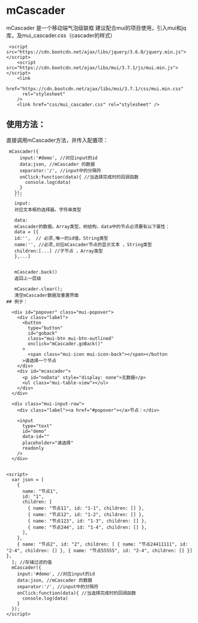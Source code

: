 # mCascader

mCascader 是一个移动端气泡级联框
建议配合mui的项目使用，引入mui和jq库，及mui_cascader.css（cascader的样式）
```
 <script src="https://cdn.bootcdn.net/ajax/libs/jquery/3.6.0/jquery.min.js"></script>
    <script src="https://cdn.bootcdn.net/ajax/libs/mui/3.7.1/js/mui.min.js"></script>
    <link
      href="https://cdn.bootcdn.net/ajax/libs/mui/3.7.1/css/mui.min.css"
      rel="stylesheet"
    />
    <link href="css/mui_cascader.css" rel="stylesheet" />
```
## 使用方法：
直接调用mCascader方法，并传入配置项：

   ```
    mCascader({
        input:'#demo', //对应input的id
        data:json, //mCascader 的数据
        separator:'/', //input中的分隔符
        onClick:function(data){ //当选择完成时的回调函数
          console.log(data)
        }
      });
      ```
      input:
      对应文本框的选择器。字符串类型
      
      data:
      mCascader的数据。Array类型，树结构，data中的节点必须要有以下属性：
      data = [{
      id:'',  // 必须,唯一的id值，String类型
      name:'', //必须,对应mCascader节点的显示文本 ，String类型
      children:[...] //子节点 ，Array类型
      },...]
      
      
      mCascader.back()
      返回上一层级
      
      mCascader.clear();
      清空mCascader数据及重置界面
## 例子：
```
      <div id="popover" class="mui-popover">
        <div class="label">
          <button
            type="button"
            id="goback"
            class="mui-btn mui-btn-outlined"
            onclick="mCascader.goBack()"
          >
            <span class="mui-icon mui-icon-back"></span></button
          >请选择一个节点
        </div>
        <div id="mcascader">
          <p id="noData" style="display: none">无数据</p>
          <ul class="mui-table-view"></ul>
        </div>
      </div>

      <div class="mui-input-row">
        <div class="label"><a href="#popover"></a>节点：</div>

        <input
          type="text"
          id="demo"
          data-id=""
          placeholder="请选择"
          readonly
        />
      </div>


    <script>
      var json = [
        {
          name: "节点1",
          id: "1",
          children: [
            { name: "节点11", id: "1-1", children: [] },
            { name: "节点12", id: "1-2", children: [] },
            { name: "节点123", id: "1-3", children: [] },
            { name: "节点244", id: "1-4", children: [] },
          ],
        },
        { name: "节点2", id: "2", children: [ { name: "节点24411111", id: "2-4", children: [] }, { name: "节点55555", id: "2-4", children: [] }] },
      ]; //存储过滤的值
      mCascader({
        input:'#demo', //对应input的id
        data:json, //mCascader 的数据
        separator:'/', //input中的分隔符
        onClick:function(data){ //当选择完成时的回调函数
          console.log(data)
        }
      });
    </script>
```
